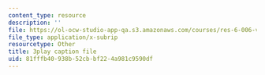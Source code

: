 ```yaml
---
content_type: resource
description: ''
file: https://ol-ocw-studio-app-qa.s3.amazonaws.com/courses/res-6-006-video-demonstrations-in-lasers-and-optics-spring-2008/81fffb40938b52cbbf224a981c9590df_dBMtJEt6aO8.vtt
file_type: application/x-subrip
resourcetype: Other
title: 3play caption file
uid: 81fffb40-938b-52cb-bf22-4a981c9590df
---
```

